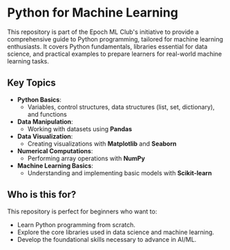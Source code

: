 # Python for Machine Learning

This repository is part of the Epoch ML Club's initiative to provide a comprehensive guide to Python programming, tailored for machine learning enthusiasts. It covers Python fundamentals, libraries essential for data science, and practical examples to prepare learners for real-world machine learning tasks.

## Key Topics

- **Python Basics**: 
  - Variables, control structures, data structures (list, set, dictionary), and functions
- **Data Manipulation**:
  - Working with datasets using **Pandas**
- **Data Visualization**:
  - Creating visualizations with **Matplotlib** and **Seaborn**
- **Numerical Computations**:
  - Performing array operations with **NumPy**
- **Machine Learning Basics**:
  - Understanding and implementing basic models with **Scikit-learn**

## Who is this for?

This repository is perfect for beginners who want to:
- Learn Python programming from scratch.
- Explore the core libraries used in data science and machine learning.
- Develop the foundational skills necessary to advance in AI/ML.

